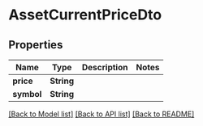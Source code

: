 # AssetCurrentPriceDto

## Properties
Name | Type | Description | Notes
------------ | ------------- | ------------- | -------------
**price** | **String** |  | 
**symbol** | **String** |  | 

[[Back to Model list]](../README.md#documentation-for-models) [[Back to API list]](../README.md#documentation-for-api-endpoints) [[Back to README]](../README.md)


